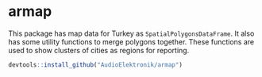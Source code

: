 <!-- README.md is generated from README.Rmd. Please edit that file -->
armap
=====

This package has map data for Turkey as `SpatialPolygonsDataFrame`. It also has some utility functions to merge polygons together. These functions are used to show clusters of cities as regions for reporting.

``` r
devtools::install_github("AudioElektronik/armap")
```
